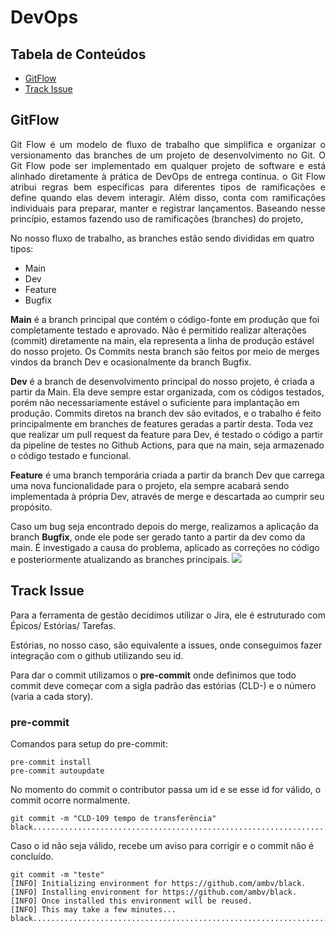 # DevOps

## Tabela de Conteúdos

 * [GitFlow](#gitflow)
 * [Track Issue](#track-issue)
 
## GitFlow
<p align="justify">
Git Flow é um modelo de fluxo de trabalho que simplifica e organizar o versionamento das branches de um projeto de desenvolvimento no Git.
O Git Flow pode ser implementado em qualquer projeto de software e está alinhado diretamente à prática de DevOps de entrega contínua. o Git Flow atribui regras bem específicas para diferentes tipos de ramificações e define quando elas devem interagir. Além disso, conta com ramificações individuais para preparar, manter e registrar lançamentos. Baseando nesse princípio, estamos fazendo uso de ramificações (branches) do projeto,

No nosso fluxo de trabalho, as branches estão sendo divididas em quatro tipos:
- Main
- Dev
- Feature
- Bugfix

**Main** é a branch principal que contém o código-fonte em produção que foi completamente testado e aprovado. Não é permitido realizar alterações (commit) diretamente na main, ela representa a linha de produção estável do nosso projeto. Os Commits nesta branch são feitos por meio de merges vindos da branch Dev e ocasionalmente da branch Bugfix.

**Dev** é a branch de desenvolvimento principal do nosso projeto, é criada a partir da Main. Ela deve sempre estar organizada, com os códigos testados, porém não necessariamente estável o suficiente para implantação em produção. Commits diretos na branch dev são evitados, e o trabalho é feito principalmente em branches de features geradas a partir desta.
Toda vez que realizar um pull request da feature para Dev, é testado o código a partir da pipeline de testes no Github Actions,  para que na main, seja armazenado o código testado e funcional. 

**Feature** é uma branch temporária criada a partir da branch Dev que carrega uma nova funcionalidade para o projeto, ela sempre acabará sendo implementada à própria Dev, através de merge e descartada ao cumprir seu propósito.

Caso um bug seja encontrado depois do merge, realizamos a aplicação da branch **Bugfix**, onde ele pode ser gerado tanto a partir da dev como da main. É investigado a causa do problema, aplicado as correções no código e posteriormente atualizando as branches principais.
<img src="https://github.com/DolphinDatabase/MCS/assets/74321890/6e4c8f8f-c1c9-4a12-b661-e4de9ff2a98a"/>
  
## Track Issue
<p align="justify">
Para a ferramenta de gestão decidimos utilizar o Jira, ele é estruturado com Épicos/ Estórias/ Tarefas.
 
Estórias, no nosso caso, são equivalente a issues, onde conseguimos fazer integração com o github utilizando seu id.
 
Para dar o commit utilizamos o **pre-commit** onde definimos que todo commit deve começar com a sigla padrão das estórias (CLD-) e o número (varia a cada story).
 
### pre-commit
<p align="justify">

Comandos para setup do pre-commit:
```
pre-commit install
pre-commit autoupdate
```

No momento do commit o contributor passa um id e se esse id for válido, o commit ocorre normalmente.

```
git commit -m "CLD-109 tempo de transferência"
black....................................................................Passed
```

Caso o id não seja válido, recebe um aviso para corrigir e o commit não é concluído.
```
git commit -m "teste"
[INFO] Initializing environment for https://github.com/ambv/black.
[INFO] Installing environment for https://github.com/ambv/black.
[INFO] Once installed this environment will be reused.
[INFO] This may take a few minutes...
black....................................................................Failed
```


